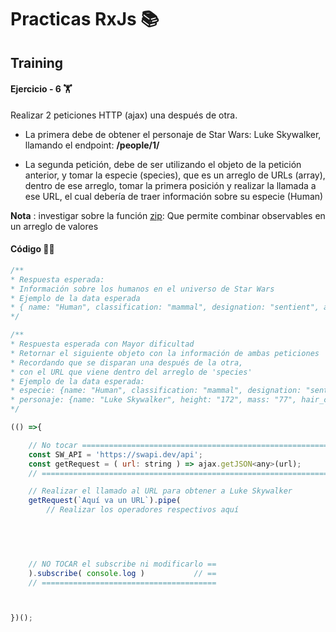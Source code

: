 # Practicas RxJs 📚
## Training 

#### Ejercicio - 6 🏋
  Realizar 2 peticiones HTTP (ajax) una después de otra.
  - La primera debe de obtener el personaje de Star Wars:
    Luke Skywalker, llamando el endpoint:  **/people/1/**
 
 - La segunda petición, debe de ser utilizando el objeto
    de la petición anterior, y tomar la especie (species),
    que es un arreglo de URLs (array), dentro de ese arreglo, 
    tomar la primera posición y realizar la llamada a ese URL, 
    el cual debería de traer información sobre su especie (Human)
    
    
**Nota** : investigar sobre la función [zip](https://rxjs-dev.firebaseapp.com/api/index/function/zip): Que permite combinar observables en un arreglo de valores

    
#### Código 👨‍💻

```js
/**
* Respuesta esperada:
* Información sobre los humanos en el universo de Star Wars
* Ejemplo de la data esperada
* { name: "Human", classification: "mammal", designation: "sentient", average_height: "180", skin_colors: "caucasian, black, asian, hispanic", …}
*/

/**
* Respuesta esperada con Mayor dificultad
* Retornar el siguiente objeto con la información de ambas peticiones
* Recordando que se disparan una después de la otra, 
* con el URL que viene dentro del arreglo de 'species'
* Ejemplo de la data esperada:
* especie: {name: "Human", classification: "mammal", designation: "sentient", average_height: "180", skin_colors: "caucasian, black, asian, hispanic", …}
* personaje: {name: "Luke Skywalker", height: "172", mass: "77", hair_color: "blond", skin_color: "fair", …}
*/

(() =>{

    // No tocar ========================================================
    const SW_API = 'https://swapi.dev/api';                     
    const getRequest = ( url: string ) => ajax.getJSON<any>(url);
    // ==================================================================

    // Realizar el llamado al URL para obtener a Luke Skywalker
    getRequest(`Aquí va un URL`).pipe(
        // Realizar los operadores respectivos aquí
        


        

    // NO TOCAR el subscribe ni modificarlo ==
    ).subscribe( console.log )           // ==
    // =======================================



})();
```
